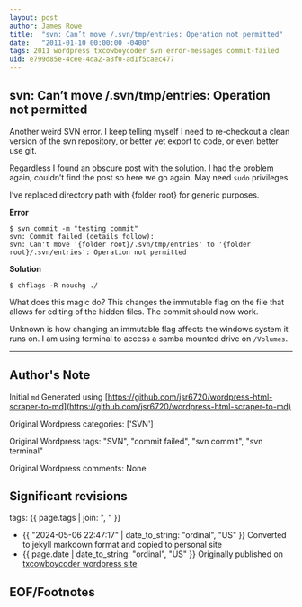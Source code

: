 ```yaml
---
layout: post
author: James Rowe
title:  "svn: Can’t move /.svn/tmp/entries: Operation not permitted"
date:   "2011-01-10 00:00:00 -0400"
tags: 2011 wordpress txcowboycoder svn error-messages commit-failed
uid: e799d85e-4cee-4da2-a8f0-ad1f5caec477
---
```



## svn: Can’t move /.svn/tmp/entries: Operation not permitted


Another weird SVN error. I keep telling myself I need to re-checkout a clean version of the svn repository, or better yet export to code, or even better use git.


Regardless I found an obscure post with the solution. I had the problem again, couldn’t find the post so here we go again. May need `sudo` privileges


I’ve replaced directory path with {folder root} for generic purposes.


**Error**



```
$ svn commit -m "testing commit"
svn: Commit failed (details follow):
svn: Can't move '{folder root}/.svn/tmp/entries' to '{folder root}/.svn/entries': Operation not permitted

```

**Solution**



```
$ chflags -R nouchg ./

```

What does this magic do? This changes the immutable flag on the file that allows for editing of the hidden files. The commit should now work.


Unknown is how changing an immutable flag affects the windows system it runs on. I am using terminal to access a samba mounted drive on `/Volumes`.




---

## Author's Note

Initial `md` Generated using [https://github.com/jsr6720/wordpress-html-scraper-to-md](https://github.com/jsr6720/wordpress-html-scraper-to-md)

Original Wordpress categories: ['SVN']

Original Wordpress tags: "SVN", "commit failed", "svn commit", "svn terminal"

Original Wordpress comments: None

## Significant revisions

tags: {{ page.tags | join: ", " }} <!-- todo move this somewhere -->

- {{ "2024-05-06 22:47:17" | date_to_string: "ordinal", "US" }} Converted to jekyll markdown format and copied to personal site
- {{ page.date | date_to_string: "ordinal", "US" }} Originally published on [txcowboycoder wordpress site](https://txcowboycoder.wordpress.com/2011/01/10/svn-cant-move-svntmpentries-operation-not-permitted/)

## EOF/Footnotes

